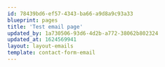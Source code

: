 ```yaml
---
id: 78439bd6-ef57-4343-ba66-a9d8a9c93a33
blueprint: pages
title: 'Test email page'
updated_by: 1a730506-93d6-4d2b-a772-38062b802324
updated_at: 1624569941
layout: layout-emails
template: contact-form-email
---
```

